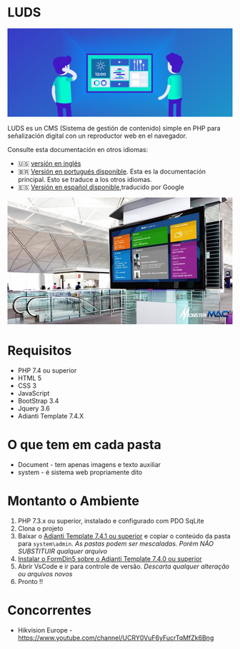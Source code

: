 # LUDS

![visão geral](digital-signage.png)

LUDS es un CMS (Sistema de gestión de contenido) simple en PHP para señalización digital con un reproductor web en el navegador.

Consulte esta documentación en otros idiomas:
- :us: [versión en inglés](../README.md)
- :brazil: [Versión en portugués disponible](README_pt-BR.md). Esta es la documentación principal. Esto se traduce a los otros idiomas.
- :es: [Versión en español disponible](README_es.md),traducido por Google

![visão geral](exemplo01.jpg)

# Requisitos
* PHP 7.4 ou superior
* HTML 5
* CSS 3
* JavaScript
* BootStrap 3.4
* Jquery 3.6
* Adianti Template 7.4.X

# O que tem em cada pasta

* Document - tem apenas imagens e texto auxiliar
* system - é sistema web propriamente dito

# Montanto o Ambiente

1. PHP 7.3.x ou superior, instalado e configurado com PDO SqLite
1. Clona o projeto
1. Baixar o [Adianti Template 7.4.1 ou superior](https://www.adianti.com.br/framework-download) e copiar o conteúdo da pasta para `system\admin`. *As pastas podem ser mescaladas. Porém NÃO SUBSTITUIR qualquer arquivo*
1. [Instalar o FormDin5 sobre o Adianti Template 7.4.0 ou superior](https://github.com/bjverde/formDin5#instala%C3%A7%C3%A3o)
1. Abrir VsCode e ir para controle de versão. *Descarta qualquer alteração ou arquivos novos*
1. Pronto !!


# Concorrentes 

* Hikvision Europe - https://www.youtube.com/channel/UCRY0VuF6yFucrTqMfZk6Bng
